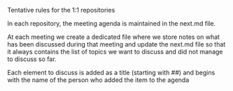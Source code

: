 Tentative rules for the 1:1 repositories

In each repository, the meeting agenda is maintained in the next.md file.

At each meeting we create a dedicated file where we store notes on what
has been discussed during that meeting and update the next.md file so
that it always contains the list of topics we want to discuss and did not
manage to discuss so far.

Each element to discuss is added as a title (starting with ##) and
begins with the name of the person who added the item to the agenda
